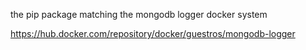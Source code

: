 the pip package matching the mongodb logger docker system


https://hub.docker.com/repository/docker/guestros/mongodb-logger